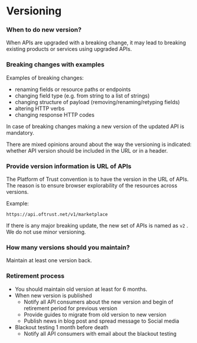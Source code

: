 # Versioning

### When to do new version?

When APIs are upgraded with a breaking change, it may lead to breaking existing products or services using upgraded APIs.

### Breaking changes with examples

Examples of breaking changes:

* renaming fields or resource paths or endpoints
* changing field type \(e.g. from string to a list of strings\)
* changing structure of payload \(removing/renaming/retyping fields\)
* altering HTTP verbs
* changing response HTTP codes

In case of breaking changes making a new version of the updated API is mandatory.

There are mixed opinions around about the way the versioning is indicated: whether API version should be included in the URL or in a header.

### Provide version information is URL of APIs

The Platform of Trust convention is to have the version in the URL of APIs. The reason is to ensure browser explorability of the resources across versions.

Example:

`https://api.oftrust.net/v1/marketplace`

If there is any major breaking update, the new set of APIs is named as `v2` . We do not use minor versioning. 



### How many versions should you maintain?

Maintain at least one version back. 

### Retirement process

* You should maintain old version at least for 6 months. 
* When new version is published
  * Notify all API consumers about the new version and begin of retirement period for previous version
  * Provide guides to migrate from old version to new version
  * Publish news in blog post and spread message to Social media
* Blackout testing 1 month before death
  * Notify all API consumers with email about the blackout testing



